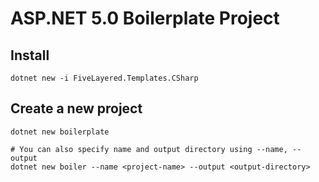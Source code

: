 # ASP.NET 5.0 Boilerplate Project

## Install
```
dotnet new -i FiveLayered.Templates.CSharp
```

## Create a new project
```
dotnet new boilerplate

# You can also specify name and output directory using --name, --output
dotnet new boiler --name <project-name> --output <output-directory>
```